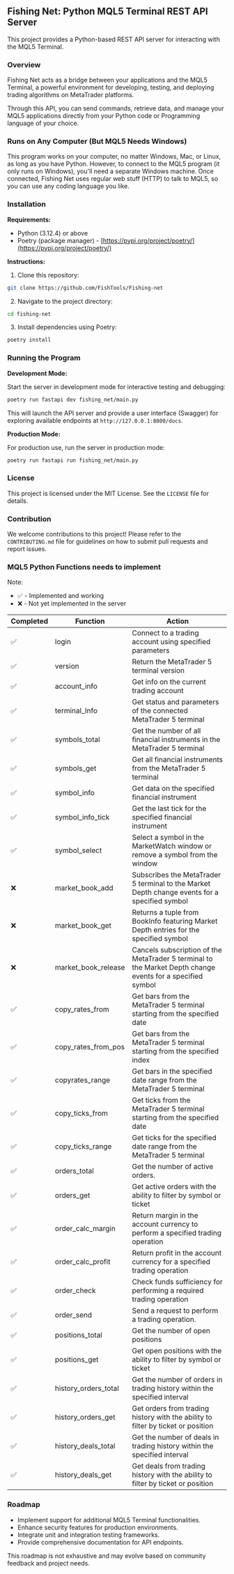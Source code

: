 ## Fishing Net: Python MQL5 Terminal REST API Server

This project provides a Python-based REST API server for interacting with the MQL5 Terminal. 


### Overview

Fishing Net acts as a bridge between your applications and the MQL5 Terminal, a powerful environment for developing, testing, and deploying trading algorithms on MetaTrader platforms. 

Through this API, you can send commands, retrieve data, and manage your MQL5 applications directly from your Python code or Programming language of your choice.

### Runs on Any Computer (But MQL5 Needs Windows)

This program works on your computer, no matter Windows, Mac, or Linux, as long as you have Python. However, to connect to the MQL5 program (it only runs on Windows), you'll need a separate Windows machine. Once connected, Fishing Net uses regular web stuff (HTTP) to talk to MQL5, so you can use any coding language you like.



### Installation

**Requirements:**

* Python (3.12.4) or above 
* Poetry (package manager) - [https://pypi.org/project/poetry/](https://pypi.org/project/poetry/)

**Instructions:**

1. Clone this repository:

```bash
git clone https://github.com/FishTools/Fishing-net
```

2. Navigate to the project directory:

```bash
cd fishing-net
```

3. Install dependencies using Poetry:

```bash
poetry install
```


### Running the Program

**Development Mode:**

Start the server in development mode for interactive testing and debugging:

```bash
poetry run fastapi dev fishing_net/main.py
```

This will launch the API server and provide a user interface (Swagger) for exploring available endpoints at `http://127.0.0.1:8000/docs`.

**Production Mode:**

For production use, run the server in production mode:

```bash
poetry run fastapi run fishing_net/main.py
```


### License

This project is licensed under the MIT License. See the `LICENSE` file for details.


### Contribution

We welcome contributions to this project! Please refer to the `CONTRIBUTING.md` file for guidelines on how to submit pull requests and report issues.

### MQL5 Python Functions needs to implement

Note:
- :white_check_mark: - Implemented and working
- :x: - Not yet implemented in the server

| Completed<br> | Function<br> | Action<br> |
|---|---|---|
| :white_check_mark: | login<br> | Connect to a trading account using specified parameters<br> |
| :white_check_mark: | version<br> | Return the MetaTrader 5 terminal version<br> |
| :white_check_mark: | account_info<br> | Get info on the current trading account<br> |
| :white_check_mark: | terminal_Info<br> | Get status and parameters of the connected MetaTrader 5 terminal<br> |
| :white_check_mark: | symbols_total<br> | Get the number of all financial instruments in the MetaTrader 5 terminal<br> |
| :white_check_mark: | symbols_get<br> | Get all financial instruments from the MetaTrader 5 terminal<br> |
| :white_check_mark: | symbol_info<br> | Get data on the specified financial instrument<br> |
| :white_check_mark: | symbol_info_tick<br> | Get the last tick for the specified financial instrument<br> |
| :white_check_mark: | symbol_select<br> | Select a symbol in the MarketWatch window or remove a symbol from the window<br> |
| :x: | market_book_add<br> | Subscribes the MetaTrader 5 terminal to the Market Depth change events for a specified symbol<br> |
| :x: | market_book_get<br> | Returns a tuple from BookInfo featuring Market Depth entries for the specified symbol<br> |
| :x: | market_book_release<br> | Cancels subscription of the MetaTrader 5 terminal to the Market Depth change events for a specified symbol<br> |
| :white_check_mark: | copy_rates_from<br> | Get bars from the MetaTrader 5 terminal starting from the specified date<br> |
| :white_check_mark: | copy_rates_from_pos<br> | Get bars from the MetaTrader 5 terminal starting from the specified index<br> |
| :white_check_mark: | copyrates_range<br> | Get bars in the specified date range from the MetaTrader 5 terminal<br> |
| :white_check_mark: | copy_ticks_from<br> | Get ticks from the MetaTrader 5 terminal starting from the specified date<br> |
| :white_check_mark: | copy_ticks_range<br> | Get ticks for the specified date range from the MetaTrader 5 terminal<br> |
| :white_check_mark: | orders_total<br> | Get the number of active orders.<br> |
| :white_check_mark: | orders_get<br> | Get active orders with the ability to filter by symbol or ticket<br> |
| :white_check_mark: | order_calc_margin<br> | Return margin in the account currency to perform a specified trading operation<br> |
| :white_check_mark: | order_calc_profit<br> | Return profit in the account currency for a specified trading operation<br> |
| :white_check_mark: | order_check<br> | Check funds sufficiency for performing a required trading operation<br> |
| :white_check_mark: | order_send<br> | Send a request to perform a trading operation.<br> |
| :white_check_mark: | positions_total<br> | Get the number of open positions<br> |
| :white_check_mark: | positions_get<br> | Get open positions with the ability to filter by symbol or ticket<br> |
| :white_check_mark: | history_orders_total<br> | Get the number of orders in trading history within the specified interval<br> |
| :white_check_mark: | history_orders_get<br> | Get orders from trading history with the ability to filter by ticket or position<br> |
| :white_check_mark: | history_deals_total<br> | Get the number of deals in trading history within the specified interval<br> |
| :white_check_mark: | history_deals_get<br> | Get deals from trading history with the ability to filter by ticket or position<br> |


### Roadmap

* Implement support for additional MQL5 Terminal functionalities.
* Enhance security features for production environments.
* Integrate unit and integration testing frameworks.
* Provide comprehensive documentation for API endpoints.

This roadmap is not exhaustive and may evolve based on community feedback and project needs.
